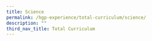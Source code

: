 ```yaml
---
title: Science
permalink: /hgp-experience/total-curriculum/science/
description: ""
third_nav_title: Total Curriculum
---
```

